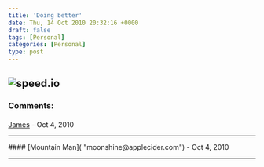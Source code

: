 ```yaml
---
title: 'Doing better'
date: Thu, 14 Oct 2010 20:32:16 +0000
draft: false
tags: [Personal]
categories: [Personal]
type: post
---
```


![](http://speed.io/pics/3571/5858/speed.io.png "speed.io")
---
### Comments:
#### 
[James]( "jbowes@gmail.com") - <time datetime="2010-10-14 17:04:56">Oct 4, 2010</time>


<hr />
#### 
[Mountain Man]( "moonshine@applecider.com") - <time datetime="2010-10-14 17:15:59">Oct 4, 2010</time>


<hr />
